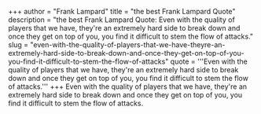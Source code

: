 +++
author = "Frank Lampard"
title = "the best Frank Lampard Quote"
description = "the best Frank Lampard Quote: Even with the quality of players that we have, they're an extremely hard side to break down and once they get on top of you, you find it difficult to stem the flow of attacks."
slug = "even-with-the-quality-of-players-that-we-have-theyre-an-extremely-hard-side-to-break-down-and-once-they-get-on-top-of-you-you-find-it-difficult-to-stem-the-flow-of-attacks"
quote = '''Even with the quality of players that we have, they're an extremely hard side to break down and once they get on top of you, you find it difficult to stem the flow of attacks.'''
+++
Even with the quality of players that we have, they're an extremely hard side to break down and once they get on top of you, you find it difficult to stem the flow of attacks.
